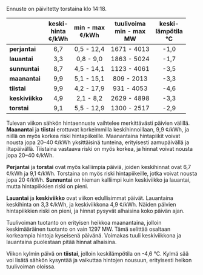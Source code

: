 Ennuste on päivitetty torstaina klo 14:18.

|        | keski-<br>hinta<br>¢/kWh | min - max<br>¢/kWh | tuulivoima<br>min - max<br>MW | keski-<br>lämpötila<br>°C |
|:-------------|:----------------:|:----------------:|:-------------:|:-------------:|
| **perjantai** | 6,7 | 0,5 - 12,4 | 1671 - 4013 | -1,0 |
| **lauantai** | 3,3 | 0,8 - 9,0 | 1863 - 5024 | -1,7 |
| **sunnuntai** | 8,7 | 4,5 - 14,1 | 1123 - 4061 | -3,5 |
| **maanantai** | 9,9 | 5,1 - 15,1 | 809 - 2013 | -3,3 |
| **tiistai** | 9,9 | 4,2 - 17,9 | 931 - 4053 | -4,6 |
| **keskiviikko** | 4,9 | 2,1 - 8,2 | 2629 - 4898 | -3,3 |
| **torstai** | 9,1 | 5,5 - 12,9 | 1300 - 2517 | -2,9 |

Tulevan viikon sähkön hintaennuste vaihtelee merkittävästi päivien välillä. **Maanantai** ja **tiistai** erottuvat korkeimmilla keskihinnoillaan, 9,9 ¢/kWh, ja niillä on myös korkea riski hintapiikeille. Maanantaina hintapiikit voivat nousta jopa 20–40 ¢/kWh yksittäisinä tunteina, erityisesti aamupäivällä ja iltapäivällä. Tiistaina vastaava riski on myös korkea, ja hinnat voivat nousta jopa 20–40 ¢/kWh.

**Perjantai** ja **torstai** ovat myös kalliimpia päiviä, joiden keskihinnat ovat 6,7 ¢/kWh ja 9,1 ¢/kWh. Torstaina on myös riski hintapiikeille, jotka voivat nousta jopa 20 ¢/kWh. **Sunnuntai** on hieman kalliimpi kuin keskiviikko ja lauantai, mutta hintapiikkien riski on pieni.

**Lauantai** ja **keskiviikko** ovat viikon edullisimmat päivät. Lauantaina keskihinta on 3,3 ¢/kWh, ja keskiviikkona 4,9 ¢/kWh. Näiden päivien hintapiikkien riski on pieni, ja hinnat pysyvät alhaisina koko päivän ajan.

Tuulivoiman tuotanto on erityisen heikkoa maanantaina, jolloin keskimääräinen tuotanto on vain 1297 MW. Tämä selittää osaltaan korkeampia hintoja kyseisenä päivänä. Voimakas tuuli keskiviikkona ja lauantaina puolestaan pitää hinnat alhaisina.

Viikon kylmin päivä on **tiistai**, jolloin keskilämpötila on -4,6 °C. Kylmä sää voi lisätä sähkön kysyntää ja vaikuttaa hintojen nousuun, erityisesti heikon tuulivoiman oloissa.